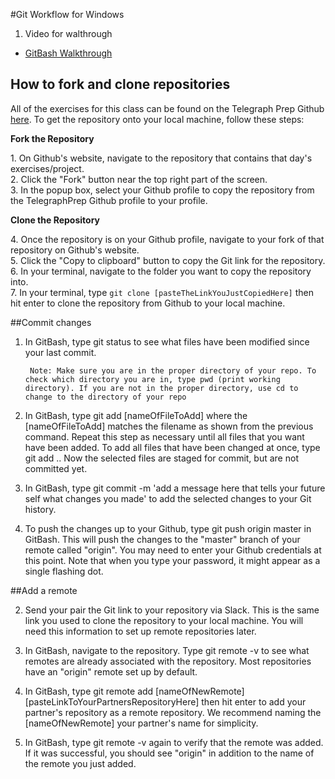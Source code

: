 #Git Workflow for Windows


1. Video for walthrough
  * [GitBash Walkthrough](https://vimeo.com/157763346/e0016ba546)

## How to fork and clone repositories

All of the exercises for this class can be found on the Telegraph Prep Github [here](https://github.com/TelegraphPrep). To get the repository onto your local machine, follow these steps:

 **Fork the Repository**
 
1\. On Github's website, navigate to the repository that contains that day's exercises/project.  
2\. Click the "Fork" button near the top right part of the screen.  
3\. In the popup box, select your Github profile to copy the repository from the TelegraphPrep Github profile to your profile.  

 **Clone the Repository**

4\. Once the repository is on your Github profile, navigate to your fork of that repository on Github's website.  
5\. Click the "Copy to clipboard" button to copy the Git link for the repository.  
6\. In your terminal, navigate to the folder you want to copy the repository into.  
7\. In your terminal, type `git clone [pasteTheLinkYouJustCopiedHere]` then hit enter to clone the repository from Github to your local machine.  

##Commit changes

1. In GitBash, type git status to see what files have been modified since your last commit. 
		
		Note: Make sure you are in the proper directory of your repo. To check which directory you are in, type pwd (print working directory). If you are not in the proper directory, use cd to change to the directory of your repo 

2. In GitBash, type git add [nameOfFileToAdd] where the [nameOfFileToAdd] matches the filename as shown from the previous command. Repeat this step as necessary until all files that you want have been added. To add all files that have been changed at once, type git add .. Now the selected files are staged for commit, but are not committed yet.

3. In GitBash, type git commit -m 'add a message here that tells your future self what changes you made' to add the selected changes to your Git history.

4. To push the changes up to your Github, type git push origin master in GitBash. This will push the changes to the "master" branch of your remote called "origin". You may need to enter your Github credentials at this point. Note that when you type your password, it might appear as a single flashing dot.



##Add a remote

2. Send your pair the Git link to your repository via Slack. This is the same link you used to clone the repository to your local machine. You will need this information to set up remote repositories later.

3. In GitBash, navigate to the repository. Type git remote -v to see what remotes are already associated with the repository. Most repositories have an "origin" remote set up by default.

4. In GitBash, type git remote add [nameOfNewRemote] [pasteLinkToYourPartnersRepositoryHere] then hit enter to add your partner's repository as a remote repository. We recommend naming the [nameOfNewRemote] your partner's name for simplicity.

5. In GitBash, type git remote -v again to verify that the remote was added. If it was successful, you should see "origin" in addition to the name of the remote you just added.
